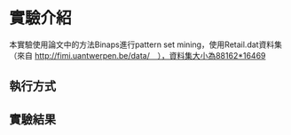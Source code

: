 # 實驗介紹

本實驗使用論文中的方法Binaps進行pattern set mining，使用Retail.dat資料集（來自 http://fimi.uantwerpen.be/data/　），資料集大小為88162*16469 

執行方式
---
實驗結果
---

